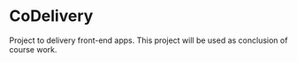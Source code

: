 # CoDelivery
Project to delivery front-end apps. This project will be used as conclusion of course work. 
